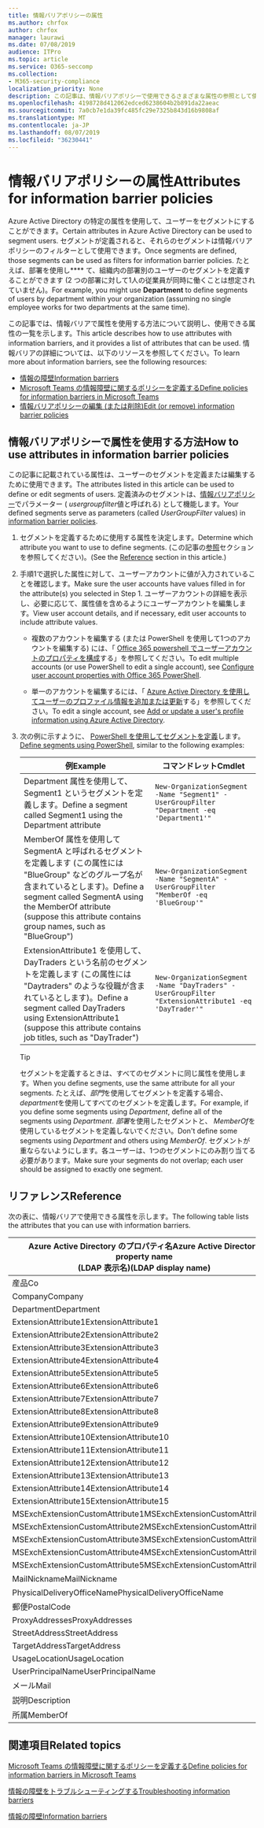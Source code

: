 ```yaml
---
title: 情報バリアポリシーの属性
ms.author: chrfox
author: chrfox
manager: laurawi
ms.date: 07/08/2019
audience: ITPro
ms.topic: article
ms.service: O365-seccomp
ms.collection:
- M365-security-compliance
localization_priority: None
description: この記事は、情報バリアポリシーで使用できるさまざまな属性の参照として使用します。
ms.openlocfilehash: 4198728d412062edced6238604b2b891da22aeac
ms.sourcegitcommit: 7a0cb7e1da39fc485fc29e7325b843d16b9808af
ms.translationtype: MT
ms.contentlocale: ja-JP
ms.lasthandoff: 08/07/2019
ms.locfileid: "36230441"
---
```

# <a name="attributes-for-information-barrier-policies"></a><span data-ttu-id="86be7-103">情報バリアポリシーの属性</span><span class="sxs-lookup"><span data-stu-id="86be7-103">Attributes for information barrier policies</span></span>

<span data-ttu-id="86be7-104">Azure Active Directory の特定の属性を使用して、ユーザーをセグメントにすることができます。</span><span class="sxs-lookup"><span data-stu-id="86be7-104">Certain attributes in Azure Active Directory can be used to segment users.</span></span> <span data-ttu-id="86be7-105">セグメントが定義されると、それらのセグメントは情報バリアポリシーのフィルターとして使用できます。</span><span class="sxs-lookup"><span data-stu-id="86be7-105">Once segments are defined, those segments can be used as filters for information barrier policies.</span></span> <span data-ttu-id="86be7-106">たとえば、部署を使用し\*\*\*\* て、組織内の部署別のユーザーのセグメントを定義することができます (2 つの部署に対して1人の従業員が同時に働くことは想定されていません)。</span><span class="sxs-lookup"><span data-stu-id="86be7-106">For example, you might use **Department** to define segments of users by department within your organization (assuming no single employee works for two departments at the same time).</span></span> 

<span data-ttu-id="86be7-107">この記事では、情報バリアで属性を使用する方法について説明し、使用できる属性の一覧を示します。</span><span class="sxs-lookup"><span data-stu-id="86be7-107">This article describes how to use attributes with information barriers, and it provides a list of attributes that can be used.</span></span> <span data-ttu-id="86be7-108">情報バリアの詳細については、以下のリソースを参照してください。</span><span class="sxs-lookup"><span data-stu-id="86be7-108">To learn more about information barriers, see the following resources:</span></span>
- [<span data-ttu-id="86be7-109">情報の障壁</span><span class="sxs-lookup"><span data-stu-id="86be7-109">Information barriers</span></span>](information-barriers.md)
- [<span data-ttu-id="86be7-110">Microsoft Teams の情報障壁に関するポリシーを定義する</span><span class="sxs-lookup"><span data-stu-id="86be7-110">Define policies for information barriers in Microsoft Teams</span></span>](information-barriers-policies.md)
- [<span data-ttu-id="86be7-111">情報バリアポリシーの編集 (または削除)</span><span class="sxs-lookup"><span data-stu-id="86be7-111">Edit (or remove) information barrier policies</span></span>](information-barriers-edit-segments-policies.md.md)

## <a name="how-to-use-attributes-in-information-barrier-policies"></a><span data-ttu-id="86be7-112">情報バリアポリシーで属性を使用する方法</span><span class="sxs-lookup"><span data-stu-id="86be7-112">How to use attributes in information barrier policies</span></span>

<span data-ttu-id="86be7-113">この記事に記載されている属性は、ユーザーのセグメントを定義または編集するために使用できます。</span><span class="sxs-lookup"><span data-stu-id="86be7-113">The attributes listed in this article can be used to define or edit segments of users.</span></span> <span data-ttu-id="86be7-114">定義済みのセグメントは、[情報バリアポリシー](information-barriers-policies.md)でパラメーター ( *usergroupfilter*値と呼ばれる) として機能します。</span><span class="sxs-lookup"><span data-stu-id="86be7-114">Your defined segments serve as parameters (called *UserGroupFilter* values) in [information barrier policies](information-barriers-policies.md).</span></span>

1. <span data-ttu-id="86be7-115">セグメントを定義するために使用する属性を決定します。</span><span class="sxs-lookup"><span data-stu-id="86be7-115">Determine which attribute you want to use to define segments.</span></span> <span data-ttu-id="86be7-116">(この記事の[参照](#reference)セクションを参照してください)。</span><span class="sxs-lookup"><span data-stu-id="86be7-116">(See the [Reference](#reference) section in this article.)</span></span>

2. <span data-ttu-id="86be7-117">手順1で選択した属性に対して、ユーザーアカウントに値が入力されていることを確認します。</span><span class="sxs-lookup"><span data-stu-id="86be7-117">Make sure the user accounts have values filled in for the attribute(s) you selected in Step 1.</span></span> <span data-ttu-id="86be7-118">ユーザーアカウントの詳細を表示し、必要に応じて、属性値を含めるようにユーザーアカウントを編集します。</span><span class="sxs-lookup"><span data-stu-id="86be7-118">View user account details, and if necessary, edit user accounts to include attribute values.</span></span> 

    - <span data-ttu-id="86be7-119">複数のアカウントを編集する (または PowerShell を使用して1つのアカウントを編集する) には、「 [Office 365 powershell でユーザーアカウントのプロパティを構成](https://docs.microsoft.com/office365/enterprise/powershell/configure-user-account-properties-with-office-365-powershell)する」を参照してください。</span><span class="sxs-lookup"><span data-stu-id="86be7-119">To edit multiple accounts (or use PowerShell to edit a single account), see [Configure user account properties with Office 365 PowerShell](https://docs.microsoft.com/office365/enterprise/powershell/configure-user-account-properties-with-office-365-powershell).</span></span>

    - <span data-ttu-id="86be7-120">単一のアカウントを編集するには、「 [Azure Active Directory を使用してユーザーのプロファイル情報を追加または更新](https://docs.microsoft.com/azure/active-directory/fundamentals/active-directory-users-profile-azure-portal)する」を参照してください。</span><span class="sxs-lookup"><span data-stu-id="86be7-120">To edit a single account, see [Add or update a user's profile information using Azure Active Directory](https://docs.microsoft.com/azure/active-directory/fundamentals/active-directory-users-profile-azure-portal).</span></span>

3. <span data-ttu-id="86be7-121">次の例に示すように、 [PowerShell を使用してセグメントを定義](information-barriers-policies.md#define-segments-using-powershell)します。</span><span class="sxs-lookup"><span data-stu-id="86be7-121">[Define segments using PowerShell](information-barriers-policies.md#define-segments-using-powershell), similar to the following examples:</span></span>

    |<span data-ttu-id="86be7-122">例</span><span class="sxs-lookup"><span data-stu-id="86be7-122">Example</span></span>  |<span data-ttu-id="86be7-123">コマンドレット</span><span class="sxs-lookup"><span data-stu-id="86be7-123">Cmdlet</span></span>  |
    |---------|---------|
    |<span data-ttu-id="86be7-124">Department 属性を使用して、Segment1 というセグメントを定義します。</span><span class="sxs-lookup"><span data-stu-id="86be7-124">Define a segment called Segment1 using the Department attribute</span></span>     | `New-OrganizationSegment -Name "Segment1" -UserGroupFilter "Department -eq 'Department1'"`        |
    |<span data-ttu-id="86be7-125">MemberOf 属性を使用して SegmentA と呼ばれるセグメントを定義します (この属性には "BlueGroup" などのグループ名が含まれているとします)。</span><span class="sxs-lookup"><span data-stu-id="86be7-125">Define a segment called SegmentA using the MemberOf attribute (suppose this attribute contains group names, such as "BlueGroup")</span></span>     | `New-OrganizationSegment -Name "SegmentA" -UserGroupFilter "MemberOf -eq 'BlueGroup'"`        |
    |<span data-ttu-id="86be7-126">ExtensionAttribute1 を使用して、DayTraders という名前のセグメントを定義します (この属性には "Daytraders" のような役職が含まれているとします)。</span><span class="sxs-lookup"><span data-stu-id="86be7-126">Define a segment called DayTraders using ExtensionAttribute1 (suppose this attribute contains job titles, such as "DayTrader")</span></span>|`New-OrganizationSegment -Name "DayTraders" -UserGroupFilter "ExtensionAttribute1 -eq 'DayTrader'"` |

    > [!TIP]
    > <span data-ttu-id="86be7-127">セグメントを定義するときは、すべてのセグメントに同じ属性を使用します。</span><span class="sxs-lookup"><span data-stu-id="86be7-127">When you define segments, use the same attribute for all your segments.</span></span> <span data-ttu-id="86be7-128">たとえば、*部門*を使用してセグメントを定義する場合、 *department*を使用してすべてのセグメントを定義します。</span><span class="sxs-lookup"><span data-stu-id="86be7-128">For example, if you define some segments using *Department*, define all of the segments using *Department*.</span></span> <span data-ttu-id="86be7-129">*部署*を使用したセグメントと、 *MemberOf*を使用しているセグメントを定義しないでください。</span><span class="sxs-lookup"><span data-stu-id="86be7-129">Don't define some segments using *Department* and others using *MemberOf*.</span></span> <span data-ttu-id="86be7-130">セグメントが重ならないようにします。各ユーザーは、1つのセグメントにのみ割り当てる必要があります。</span><span class="sxs-lookup"><span data-stu-id="86be7-130">Make sure your segments do not overlap; each user should be assigned to exactly one segment.</span></span> 

## <a name="reference"></a><span data-ttu-id="86be7-131">リファレンス</span><span class="sxs-lookup"><span data-stu-id="86be7-131">Reference</span></span>

<span data-ttu-id="86be7-132">次の表に、情報バリアで使用できる属性を示します。</span><span class="sxs-lookup"><span data-stu-id="86be7-132">The following table lists the attributes that you can use with information barriers.</span></span>

|<span data-ttu-id="86be7-133">Azure Active Directory のプロパティ名</span><span class="sxs-lookup"><span data-stu-id="86be7-133">Azure Active Directory property name</span></span><br/><span data-ttu-id="86be7-134">(LDAP 表示名)</span><span class="sxs-lookup"><span data-stu-id="86be7-134">(LDAP display name)</span></span>  |<span data-ttu-id="86be7-135">Exchange のプロパティ名</span><span class="sxs-lookup"><span data-stu-id="86be7-135">Exchange property name</span></span>  |
|---------|---------|
|<span data-ttu-id="86be7-136">産品</span><span class="sxs-lookup"><span data-stu-id="86be7-136">Co</span></span>       | <span data-ttu-id="86be7-137">産品</span><span class="sxs-lookup"><span data-stu-id="86be7-137">Co</span></span>        |
|<span data-ttu-id="86be7-138">Company</span><span class="sxs-lookup"><span data-stu-id="86be7-138">Company</span></span>     |<span data-ttu-id="86be7-139">Company</span><span class="sxs-lookup"><span data-stu-id="86be7-139">Company</span></span>         |
|<span data-ttu-id="86be7-140">Department</span><span class="sxs-lookup"><span data-stu-id="86be7-140">Department</span></span>     |<span data-ttu-id="86be7-141">Department</span><span class="sxs-lookup"><span data-stu-id="86be7-141">Department</span></span>         |
|<span data-ttu-id="86be7-142">ExtensionAttribute1</span><span class="sxs-lookup"><span data-stu-id="86be7-142">ExtensionAttribute1</span></span> |<span data-ttu-id="86be7-143">CustomAttribute1</span><span class="sxs-lookup"><span data-stu-id="86be7-143">CustomAttribute1</span></span>  |
|<span data-ttu-id="86be7-144">ExtensionAttribute2</span><span class="sxs-lookup"><span data-stu-id="86be7-144">ExtensionAttribute2</span></span> |<span data-ttu-id="86be7-145">CustomAttribute2</span><span class="sxs-lookup"><span data-stu-id="86be7-145">CustomAttribute2</span></span>  |
|<span data-ttu-id="86be7-146">ExtensionAttribute3</span><span class="sxs-lookup"><span data-stu-id="86be7-146">ExtensionAttribute3</span></span> |<span data-ttu-id="86be7-147">CustomAttribute3</span><span class="sxs-lookup"><span data-stu-id="86be7-147">CustomAttribute3</span></span>  |
|<span data-ttu-id="86be7-148">ExtensionAttribute4</span><span class="sxs-lookup"><span data-stu-id="86be7-148">ExtensionAttribute4</span></span> |<span data-ttu-id="86be7-149">CustomAttribute4</span><span class="sxs-lookup"><span data-stu-id="86be7-149">CustomAttribute4</span></span>  |
|<span data-ttu-id="86be7-150">ExtensionAttribute5</span><span class="sxs-lookup"><span data-stu-id="86be7-150">ExtensionAttribute5</span></span> |<span data-ttu-id="86be7-151">CustomAttribute5</span><span class="sxs-lookup"><span data-stu-id="86be7-151">CustomAttribute5</span></span>  |
|<span data-ttu-id="86be7-152">ExtensionAttribute6</span><span class="sxs-lookup"><span data-stu-id="86be7-152">ExtensionAttribute6</span></span> |<span data-ttu-id="86be7-153">CustomAttribute6</span><span class="sxs-lookup"><span data-stu-id="86be7-153">CustomAttribute6</span></span>  |
|<span data-ttu-id="86be7-154">ExtensionAttribute7</span><span class="sxs-lookup"><span data-stu-id="86be7-154">ExtensionAttribute7</span></span> |<span data-ttu-id="86be7-155">CustomAttribute7</span><span class="sxs-lookup"><span data-stu-id="86be7-155">CustomAttribute7</span></span>  |
|<span data-ttu-id="86be7-156">ExtensionAttribute8</span><span class="sxs-lookup"><span data-stu-id="86be7-156">ExtensionAttribute8</span></span> |<span data-ttu-id="86be7-157">CustomAttribute8</span><span class="sxs-lookup"><span data-stu-id="86be7-157">CustomAttribute8</span></span>  |
|<span data-ttu-id="86be7-158">ExtensionAttribute9</span><span class="sxs-lookup"><span data-stu-id="86be7-158">ExtensionAttribute9</span></span> |<span data-ttu-id="86be7-159">CustomAttribute9</span><span class="sxs-lookup"><span data-stu-id="86be7-159">CustomAttribute9</span></span>  |
|<span data-ttu-id="86be7-160">ExtensionAttribute10</span><span class="sxs-lookup"><span data-stu-id="86be7-160">ExtensionAttribute10</span></span> |<span data-ttu-id="86be7-161">CustomAttribute10</span><span class="sxs-lookup"><span data-stu-id="86be7-161">CustomAttribute10</span></span>  |
|<span data-ttu-id="86be7-162">ExtensionAttribute11</span><span class="sxs-lookup"><span data-stu-id="86be7-162">ExtensionAttribute11</span></span> |<span data-ttu-id="86be7-163">CustomAttribute11</span><span class="sxs-lookup"><span data-stu-id="86be7-163">CustomAttribute11</span></span>  |
|<span data-ttu-id="86be7-164">ExtensionAttribute12</span><span class="sxs-lookup"><span data-stu-id="86be7-164">ExtensionAttribute12</span></span> |<span data-ttu-id="86be7-165">CustomAttribute12</span><span class="sxs-lookup"><span data-stu-id="86be7-165">CustomAttribute12</span></span>  |
|<span data-ttu-id="86be7-166">ExtensionAttribute13</span><span class="sxs-lookup"><span data-stu-id="86be7-166">ExtensionAttribute13</span></span> |<span data-ttu-id="86be7-167">CustomAttribute13</span><span class="sxs-lookup"><span data-stu-id="86be7-167">CustomAttribute13</span></span>  |
|<span data-ttu-id="86be7-168">ExtensionAttribute14</span><span class="sxs-lookup"><span data-stu-id="86be7-168">ExtensionAttribute14</span></span> |<span data-ttu-id="86be7-169">CustomAttribute14</span><span class="sxs-lookup"><span data-stu-id="86be7-169">CustomAttribute14</span></span>  |
|<span data-ttu-id="86be7-170">ExtensionAttribute15</span><span class="sxs-lookup"><span data-stu-id="86be7-170">ExtensionAttribute15</span></span> |<span data-ttu-id="86be7-171">CustomAttribute15</span><span class="sxs-lookup"><span data-stu-id="86be7-171">CustomAttribute15</span></span>  |
|<span data-ttu-id="86be7-172">MSExchExtensionCustomAttribute1</span><span class="sxs-lookup"><span data-stu-id="86be7-172">MSExchExtensionCustomAttribute1</span></span> |<span data-ttu-id="86be7-173">ExtensionCustomAttribute1</span><span class="sxs-lookup"><span data-stu-id="86be7-173">ExtensionCustomAttribute1</span></span> |
|<span data-ttu-id="86be7-174">MSExchExtensionCustomAttribute2</span><span class="sxs-lookup"><span data-stu-id="86be7-174">MSExchExtensionCustomAttribute2</span></span> |<span data-ttu-id="86be7-175">ExtensionCustomAttribute2</span><span class="sxs-lookup"><span data-stu-id="86be7-175">ExtensionCustomAttribute2</span></span> |
|<span data-ttu-id="86be7-176">MSExchExtensionCustomAttribute3</span><span class="sxs-lookup"><span data-stu-id="86be7-176">MSExchExtensionCustomAttribute3</span></span> |<span data-ttu-id="86be7-177">ExtensionCustomAttribute3</span><span class="sxs-lookup"><span data-stu-id="86be7-177">ExtensionCustomAttribute3</span></span> |
|<span data-ttu-id="86be7-178">MSExchExtensionCustomAttribute4</span><span class="sxs-lookup"><span data-stu-id="86be7-178">MSExchExtensionCustomAttribute4</span></span> |<span data-ttu-id="86be7-179">ExtensionCustomAttribute4</span><span class="sxs-lookup"><span data-stu-id="86be7-179">ExtensionCustomAttribute4</span></span> |
|<span data-ttu-id="86be7-180">MSExchExtensionCustomAttribute5</span><span class="sxs-lookup"><span data-stu-id="86be7-180">MSExchExtensionCustomAttribute5</span></span> |<span data-ttu-id="86be7-181">ExtensionCustomAttribute5</span><span class="sxs-lookup"><span data-stu-id="86be7-181">ExtensionCustomAttribute5</span></span> |
|<span data-ttu-id="86be7-182">MailNickname</span><span class="sxs-lookup"><span data-stu-id="86be7-182">MailNickname</span></span> |<span data-ttu-id="86be7-183">エイリアス</span><span class="sxs-lookup"><span data-stu-id="86be7-183">Alias</span></span> |
|<span data-ttu-id="86be7-184">PhysicalDeliveryOfficeName</span><span class="sxs-lookup"><span data-stu-id="86be7-184">PhysicalDeliveryOfficeName</span></span> |<span data-ttu-id="86be7-185">Office</span><span class="sxs-lookup"><span data-stu-id="86be7-185">Office</span></span> |
|<span data-ttu-id="86be7-186">郵便</span><span class="sxs-lookup"><span data-stu-id="86be7-186">PostalCode</span></span> |<span data-ttu-id="86be7-187">郵便</span><span class="sxs-lookup"><span data-stu-id="86be7-187">PostalCode</span></span> |
|<span data-ttu-id="86be7-188">ProxyAddresses</span><span class="sxs-lookup"><span data-stu-id="86be7-188">ProxyAddresses</span></span> |<span data-ttu-id="86be7-189">EmailAddresses</span><span class="sxs-lookup"><span data-stu-id="86be7-189">EmailAddresses</span></span> |
|<span data-ttu-id="86be7-190">StreetAddress</span><span class="sxs-lookup"><span data-stu-id="86be7-190">StreetAddress</span></span> |<span data-ttu-id="86be7-191">StreetAddress</span><span class="sxs-lookup"><span data-stu-id="86be7-191">StreetAddress</span></span> |
|<span data-ttu-id="86be7-192">TargetAddress</span><span class="sxs-lookup"><span data-stu-id="86be7-192">TargetAddress</span></span> |<span data-ttu-id="86be7-193">ExternalEmailAddress</span><span class="sxs-lookup"><span data-stu-id="86be7-193">ExternalEmailAddress</span></span> |
|<span data-ttu-id="86be7-194">UsageLocation</span><span class="sxs-lookup"><span data-stu-id="86be7-194">UsageLocation</span></span> |<span data-ttu-id="86be7-195">UsageLocation</span><span class="sxs-lookup"><span data-stu-id="86be7-195">UsageLocation</span></span> |
|<span data-ttu-id="86be7-196">UserPrincipalName</span><span class="sxs-lookup"><span data-stu-id="86be7-196">UserPrincipalName</span></span>  |<span data-ttu-id="86be7-197">UserPrincipalName</span><span class="sxs-lookup"><span data-stu-id="86be7-197">UserPrincipalName</span></span>  |
|<span data-ttu-id="86be7-198">メール</span><span class="sxs-lookup"><span data-stu-id="86be7-198">Mail</span></span>   |<span data-ttu-id="86be7-199">WindowsEmailAddress</span><span class="sxs-lookup"><span data-stu-id="86be7-199">WindowsEmailAddress</span></span>    |
|<span data-ttu-id="86be7-200">説明</span><span class="sxs-lookup"><span data-stu-id="86be7-200">Description</span></span>    |<span data-ttu-id="86be7-201">説明</span><span class="sxs-lookup"><span data-stu-id="86be7-201">Description</span></span>    |
|<span data-ttu-id="86be7-202">所属</span><span class="sxs-lookup"><span data-stu-id="86be7-202">MemberOf</span></span>   |<span data-ttu-id="86be7-203">MemberOfGroup</span><span class="sxs-lookup"><span data-stu-id="86be7-203">MemberOfGroup</span></span>  |

## <a name="related-topics"></a><span data-ttu-id="86be7-204">関連項目</span><span class="sxs-lookup"><span data-stu-id="86be7-204">Related topics</span></span>

[<span data-ttu-id="86be7-205">Microsoft Teams の情報障壁に関するポリシーを定義する</span><span class="sxs-lookup"><span data-stu-id="86be7-205">Define policies for information barriers in Microsoft Teams</span></span>](information-barriers-policies.md)

[<span data-ttu-id="86be7-206">情報の障壁をトラブルシューティングする</span><span class="sxs-lookup"><span data-stu-id="86be7-206">Troubleshooting information barriers</span></span>](information-barriers-troubleshooting.md)

[<span data-ttu-id="86be7-207">情報の障壁</span><span class="sxs-lookup"><span data-stu-id="86be7-207">Information barriers</span></span>](information-barriers.md)



